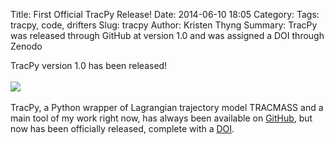 Title: First Official TracPy Release!
Date: 2014-06-10 18:05
Category: 
Tags: tracpy, code, drifters
Slug: tracpy
Author: Kristen Thyng
Summary: TracPy was released through GitHub at version 1.0 and was assigned a DOI through Zenodo


TracPy version 1.0 has been released! 
<br><br>
[<img src="https://zenodo.org/badge/4563/kthyng/tracpy.png" class="picFloat">](https://zenodo.org/record/10433#.U6SWWBYxmd8)
<br><br>
TracPy, a Python wrapper of Lagrangian trajectory model TRACMASS and a main tool of my work right now, has always been available on [GitHub](https://github.com/kthyng/tracpy), but now has been officially released, complete with a [DOI](http://dx.doi.org/10.5281/zenodo.10433).
